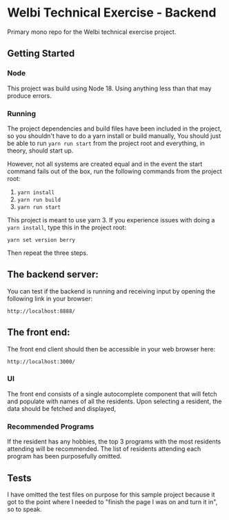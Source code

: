 # Welbi Technical Exercise - Backend
Primary mono repo for the Welbi technical exercise project. 

## Getting Started

### Node

This project was build using Node 18. Using anything less than that may produce errors.

### Running

The project dependencies and build files have been included in the project, 
so you shouldn't have to do a yarn install or build manually, 
You should just be able to run `yarn run start` from the project root
and everything, in theory, should start up.

However, not all systems are created equal and in the event the start command fails out of the box, run the following commands from the project root:

1. `yarn install`
2. `yarn run build`
3. `yarn run start`

This project is meant to use yarn 3. If you experience issues with doing a `yarn install`, type this in the project root:

`yarn set version berry`

Then repeat the three steps.


## The backend server:

You can test if the backend is running and receiving input by opening the following link in your browser:

`http://localhost:8888/`

## The front end:

The front end client should then be accessible in your web browser here:

`http://localhost:3000/`

### UI

The front end consists of a single autocomplete component that will fetch and populate with names of all the residents.
Upon selecting a resident, the data should be fetched and displayed,

### Recommended Programs

If the resident has any hobbies, the top 3 programs with the most residents attending will be recommended.
The list of residents attending each program has been purposefully omitted.


## Tests

I have omitted the test files on purpose for this sample project because it got to the point where I needed to "finish the page I was on and turn it in", so to speak.
